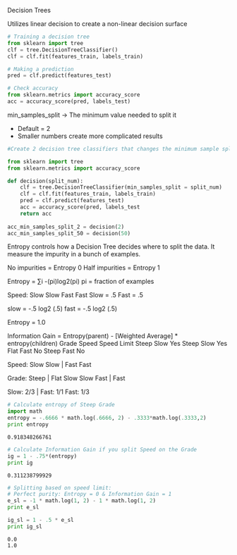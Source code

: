 
Decision Trees

Utilizes linear decision to create a non-linear decision surface


```python
# Training a decision tree
from sklearn import tree
clf = tree.DecisionTreeClassifier()
clf = clf.fit(features_train, labels_train)

# Making a prediction
pred = clf.predict(features_test)

# Check accuracy
from sklearn.metrics import accuracy_score
acc = accuracy_score(pred, labels_test)

```

min_samples_split -> The minimum value needed to split it
- Default = 2
- Smaller numbers create more complicated results


```python
#Create 2 decision tree classifiers that changes the minimum sample split

from sklearn import tree
from sklearn.metrics import accuracy_score

def decision(split_num):
    clf = tree.DecisionTreeClassifier(min_samples_split = split_num)
    clf = clf.fit(features_train, labels_train)
    pred = clf.predict(features_test)
    acc = accuracy_score(pred, labels_test
    return acc
    
acc_min_samples_split_2 = decision(2)
acc_min_samples_split_50 = decision(50)

```

Entropy controls how a Decision Tree decides where to split the data.  It measure the impurity in a bunch of examples.

No impurities = Entropy 0
Half impurities = Entropy 1

Entropy = ∑i -(pi)log2(pi)
pi = fraction of examples

Speed: Slow Slow Fast Fast
Slow = .5
Fast = .5

slow = -.5 log2 (.5)
fast = -.5 log2 (.5)

Entropy = 1.0

Information Gain = Entropy(parent) - [Weighted Average] * entropy(children)
Grade     Speed     Speed Limit
Steep     Slow      Yes
Steep     Slow      Yes
Flat      Fast      No
Steep     Fast      No

Speed:
Slow Slow | Fast Fast

Grade:
Steep          |  Flat
Slow Slow Fast |  Fast

Slow: 2/3      |  Fast: 1/1
Fast: 1/3 
    


```python
# Calculate entropy of Steep Grade
import math
entropy = -.6666 * math.log(.6666, 2) - .3333*math.log(.3333,2)
print entropy
```

    0.918348266761
    


```python
# Calculate Information Gain if you split Speed on the Grade
ig = 1 - .75*(entropy)
print ig
```

    0.311238799929
    


```python
# Splitting based on speed limit:
# Perfect purity: Entropy = 0 & Information Gain = 1
e_sl = -1 * math.log(1, 2) - 1 * math.log(1, 2)
print e_sl

ig_sl = 1 - .5 * e_sl
print ig_sl
```

    0.0
    1.0
    

